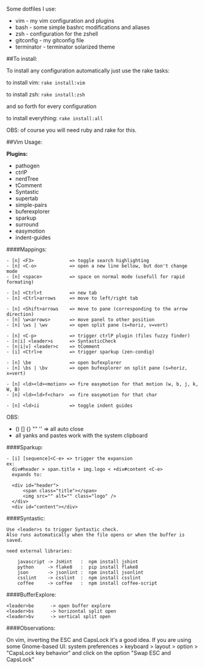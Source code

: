 Some dotfiles I use:

- vim - my vim configuration and plugins
- bash - some simple bashrc modifications and aliases
- zsh - configuration for the zshell
- gitconfig - my gitconfig file
- terminator - terminator solarized theme


##To install:

To install any configuration automatically just use the rake tasks:

to install vim: ```rake install:vim```

to install zsh: ```rake install:zsh```

and so forth for every configuration

to install everything: ```rake install:all```

OBS: of course you will need ruby and rake for this.


##Vim Usage:

**Plugins:**

- pathogen
- ctrlP
- nerdTree
- tComment
- Syntastic
- supertab
- simple-pairs
- buferexplorer
- sparkup
- surround
- easymotion
- indent-guides


####Mappings:

```
- [n] <F3>             => toggle search highlighting
- [n] <C-o>            => open a new line bellow, but don't change mode
- [n] <space>          => space on normal mode (usefull for rapid formating)

- [n] <Ctrl>t          => new tab
- [n] <Ctrl>arrows     => move to left/right tab

- [n] <Shift>arrows    => move to pane (corresponding to the arrow direction)
- [n] \w<arrows>       => move panel to other position
- [n] \ws | \wv        => open split pane (s=horiz, v=vert)

- [n] <C-p>            => trigger ctrlP plugin (files fuzzy finder)
- [n|i] <leader>s      => SyntasticCheck
- [n|i|v] <leader>c    => tComment
- [i] <Ctrl>e          => trigger sparkup (zen-condig)

- [n] \be              => open bufexplorer
- [n] \bs | \bv        => open bufexplorer on split pane (s=horiz, x=vert)

- [n] <ld><ld><motion> => fire easymotion for that motion (w, b, j, k, W, B)
- [n] <ld><ld>f<char>  => fire easymotion for that char

- [n] <ld>ii           => toggle indent guides
```

OBS:
- () [] {} "" ''  => all auto close
- all yanks and pastes work with the system clipboard


####Sparkup:

```
- [i] [sequence]<C-e> => trigger the expansion
ex:
  div#header > span.title + img.logo < +div#content <C-e>
  expands to:

  <div id="header">
      <span class="title"></span>
      <img src="" alt="" class="logo" />
  </div>
  <div id="content"></div>
```

####Syntastic:

```
Use <leader>s to trigger Syntastic check.
Also runs automatically when the file opens or when the buffer is saved.

need external libraries:

    javascript -> JsHint   :  npm install jshint
    python     -> flake8   :  pip install flake8
    json       -> jsonlint :  npm install jsonlint
    csslint    -> csslint  :  npm install csslint
    coffee     -> coffee   :  npm install coffee-script
```


####BufferExplore:

```
<leader>be      -> open buffer explore
<leader>bs      -> horizontal split open
<leader>bv      -> vertical split open
```

####Observations:

On vim, inverting the ESC and CapsLock it's a good idea.
If you are using some Gnome-based UI:
system preferences > keyboard > layout > option > "CapsLock key behavior"
and click on the option "Swap ESC and CapsLock"


